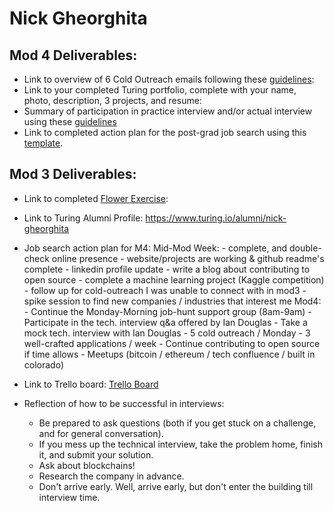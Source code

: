 # Nick Gheorghita

## Mod 4 Deliverables:
* Link to overview of 6 Cold Outreach emails following these [guidelines](https://github.com/turingschool/career-development-curriculum/blob/master/module_four/cold_outreach_deliverable_guidelines.md):
* Link to your completed Turing portfolio, complete with your name, photo, description, 3 projects, and resume:
* Summary of participation in practice interview and/or actual interview using these [guidelines](https://github.com/turingschool/career-development-curriculum/blob/master/module_four/interview_practice_reflection_guidelines.md)
* Link to completed action plan for the post-grad job search using this [template](https://github.com/turingschool/career-development-curriculum/blob/master/module_four/post_grad_plan.md). 

## Mod 3 Deliverables:

* Link to completed [Flower Exercise](https://docs.google.com/document/d/1IM9C0416-KuMgxLLmeUzeVNF5u6i8ZLs-krYPEDWPr4/edit?usp=sharing):
* Link to Turing Alumni Profile: https://www.turing.io/alumni/nick-gheorghita
* Job search action plan for M4: 
    Mid-Mod Week:
      - complete, and double-check online presence
        - website/projects are working & github readme's complete
        - linkedin profile update
        - write a blog about contributing to open source
      - complete a machine learning project (Kaggle competition)
      - follow up for cold-outreach I was unable to connect with in mod3
      - spike session to find new companies / industries that interest me
    Mod4:
      - Continue the Monday-Morning job-hunt support group (8am-9am)
      - Participate in the tech. interview q&a offered by Ian Douglas
      - Take a mock tech. interview with Ian Douglas
      - 5 cold outreach / Monday
      - 3 well-crafted applications / week
      - Continue contributing to open source if time allows
      - Meetups (bitcoin / ethereum / tech confluence / built in colorado)
      
* Link to Trello board: [Trello Board](https://trello.com/b/SQQuqDbI)
* Reflection of how to be successful in interviews: 
    - Be prepared to ask questions (both if you get stuck on a challenge, and for general conversation).
    - If you mess up the technical interview, take the problem home, finish it, and submit your solution.
    - Ask about blockchains!
    - Research the company in advance.
    - Don't arrive early. Well, arrive early, but don't enter the building till interview time. 
    
